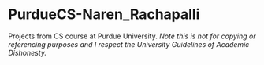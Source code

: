# PurdueCS-Naren_Rachapalli
Projects from CS course at Purdue University. *Note this is not for copying or referencing purposes and I respect the University Guidelines of Academic Dishonesty.*
